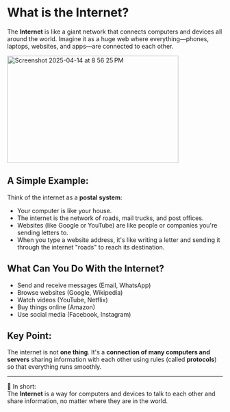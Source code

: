 # What is the Internet?

The **Internet** is like a giant network that connects computers and devices all around the world. Imagine it as a huge web where everything—phones, laptops, websites, and apps—are connected to each other.

<img width="400" height="250" alt="Screenshot 2025-04-14 at 8 56 25 PM" src="https://github.com/user-attachments/assets/0baebc7a-67e7-4244-bb2c-de559c32c3cb" />


## A Simple Example:

Think of the internet as a **postal system**:
- Your computer is like your house.
- The internet is the network of roads, mail trucks, and post offices.
- Websites (like Google or YouTube) are like people or companies you're sending letters to.
- When you type a website address, it's like writing a letter and sending it through the internet "roads" to reach its destination.

## What Can You Do With the Internet?

- Send and receive messages (Email, WhatsApp)
- Browse websites (Google, Wikipedia)
- Watch videos (YouTube, Netflix)
- Buy things online (Amazon)
- Use social media (Facebook, Instagram)

## Key Point:

The internet is not **one thing**. It's a **connection of many computers and servers** sharing information with each other using rules (called **protocols**) so that everything runs smoothly.

---

🧠 In short:  
The **Internet** is a way for computers and devices to talk to each other and share information, no matter where they are in the world.

